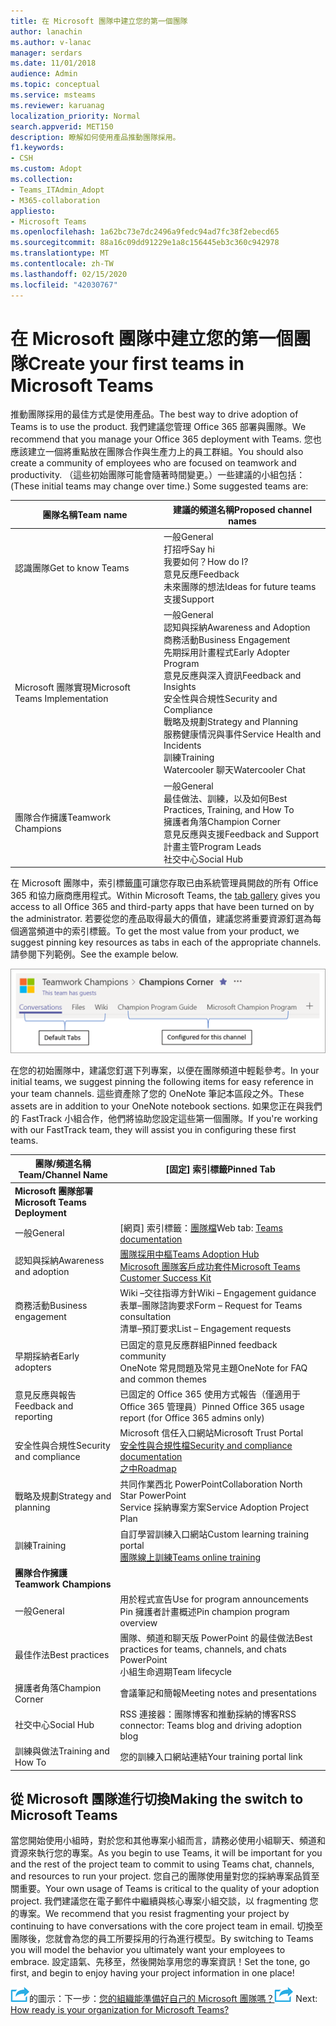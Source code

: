 ```yaml
---
title: 在 Microsoft 團隊中建立您的第一個團隊
author: lanachin
ms.author: v-lanac
manager: serdars
ms.date: 11/01/2018
audience: Admin
ms.topic: conceptual
ms.service: msteams
ms.reviewer: karuanag
localization_priority: Normal
search.appverid: MET150
description: 瞭解如何使用產品推動團隊採用。
f1.keywords:
- CSH
ms.custom: Adopt
ms.collection:
- Teams_ITAdmin_Adopt
- M365-collaboration
appliesto:
- Microsoft Teams
ms.openlocfilehash: 1a62bc73e7dc2496a9fedc94ad7fc38f2ebecd65
ms.sourcegitcommit: 88a16c09dd91229e1a8c156445eb3c360c942978
ms.translationtype: MT
ms.contentlocale: zh-TW
ms.lasthandoff: 02/15/2020
ms.locfileid: "42030767"
---
```

# <a name="create-your-first-teams-in-microsoft-teams"></a><span data-ttu-id="ba078-103">在 Microsoft 團隊中建立您的第一個團隊</span><span class="sxs-lookup"><span data-stu-id="ba078-103">Create your first teams in Microsoft Teams</span></span>

<span data-ttu-id="ba078-104">推動團隊採用的最佳方式是使用產品。</span><span class="sxs-lookup"><span data-stu-id="ba078-104">The best way to drive adoption of Teams is to use the product.</span></span> <span data-ttu-id="ba078-105">我們建議您管理 Office 365 部署與團隊。</span><span class="sxs-lookup"><span data-stu-id="ba078-105">We recommend that you manage your Office 365 deployment with Teams.</span></span> <span data-ttu-id="ba078-106">您也應該建立一個將重點放在團隊合作與生產力上的員工群組。</span><span class="sxs-lookup"><span data-stu-id="ba078-106">You should also create a community of employees who are focused on teamwork and productivity.</span></span> <span data-ttu-id="ba078-107">（這些初始團隊可能會隨著時間變更。）一些建議的小組包括：</span><span class="sxs-lookup"><span data-stu-id="ba078-107">(These initial teams may change over time.) Some suggested teams are:</span></span>

| <span data-ttu-id="ba078-108">團隊名稱</span><span class="sxs-lookup"><span data-stu-id="ba078-108">Team name</span></span> | <span data-ttu-id="ba078-109">建議的頻道名稱</span><span class="sxs-lookup"><span data-stu-id="ba078-109">Proposed channel names</span></span> |
| --------- | ---------------------- |
| <span data-ttu-id="ba078-110">認識團隊</span><span class="sxs-lookup"><span data-stu-id="ba078-110">Get to know Teams</span></span> | <span data-ttu-id="ba078-111">一般</span><span class="sxs-lookup"><span data-stu-id="ba078-111">General</span></span></br> <span data-ttu-id="ba078-112">打招呼</span><span class="sxs-lookup"><span data-stu-id="ba078-112">Say hi</span></span></br> <span data-ttu-id="ba078-113">我要如何？</span><span class="sxs-lookup"><span data-stu-id="ba078-113">How do I?</span></span></br><span data-ttu-id="ba078-114">意見反應</span><span class="sxs-lookup"><span data-stu-id="ba078-114">Feedback</span></span> </br> <span data-ttu-id="ba078-115">未來團隊的想法</span><span class="sxs-lookup"><span data-stu-id="ba078-115">Ideas for future teams</span></span> </br> <span data-ttu-id="ba078-116">支援</span><span class="sxs-lookup"><span data-stu-id="ba078-116">Support</span></span> |
| <span data-ttu-id="ba078-117">Microsoft 團隊實現</span><span class="sxs-lookup"><span data-stu-id="ba078-117">Microsoft Teams Implementation</span></span> | <span data-ttu-id="ba078-118">一般</span><span class="sxs-lookup"><span data-stu-id="ba078-118">General</span></span> <br/> <span data-ttu-id="ba078-119">認知與採納</span><span class="sxs-lookup"><span data-stu-id="ba078-119">Awareness and Adoption</span></span> <br/> <span data-ttu-id="ba078-120">商務活動</span><span class="sxs-lookup"><span data-stu-id="ba078-120">Business Engagement</span></span> <br/> <span data-ttu-id="ba078-121">先期採用計畫程式</span><span class="sxs-lookup"><span data-stu-id="ba078-121">Early Adopter Program</span></span> <br/> <span data-ttu-id="ba078-122">意見反應與深入資訊</span><span class="sxs-lookup"><span data-stu-id="ba078-122">Feedback and Insights</span></span> <br/> <span data-ttu-id="ba078-123">安全性與合規性</span><span class="sxs-lookup"><span data-stu-id="ba078-123">Security and Compliance</span></span> <br/> <span data-ttu-id="ba078-124">戰略及規劃</span><span class="sxs-lookup"><span data-stu-id="ba078-124">Strategy and Planning</span></span> <br/> <span data-ttu-id="ba078-125">服務健康情況與事件</span><span class="sxs-lookup"><span data-stu-id="ba078-125">Service Health and Incidents</span></span> <br/> <span data-ttu-id="ba078-126">訓練</span><span class="sxs-lookup"><span data-stu-id="ba078-126">Training</span></span> <br/> <span data-ttu-id="ba078-127">Watercooler 聊天</span><span class="sxs-lookup"><span data-stu-id="ba078-127">Watercooler Chat</span></span> |
| <span data-ttu-id="ba078-128">團隊合作擁護</span><span class="sxs-lookup"><span data-stu-id="ba078-128">Teamwork Champions</span></span> | <span data-ttu-id="ba078-129">一般</span><span class="sxs-lookup"><span data-stu-id="ba078-129">General</span></span> <br/> <span data-ttu-id="ba078-130">最佳做法、訓練，以及如何</span><span class="sxs-lookup"><span data-stu-id="ba078-130">Best Practices, Training, and How To</span></span> <br/> <span data-ttu-id="ba078-131">擁護者角落</span><span class="sxs-lookup"><span data-stu-id="ba078-131">Champion Corner</span></span> <br/> <span data-ttu-id="ba078-132">意見反應與支援</span><span class="sxs-lookup"><span data-stu-id="ba078-132">Feedback and Support</span></span> <br/> <span data-ttu-id="ba078-133">計畫主管</span><span class="sxs-lookup"><span data-stu-id="ba078-133">Program Leads</span></span> <br/> <span data-ttu-id="ba078-134">社交中心</span><span class="sxs-lookup"><span data-stu-id="ba078-134">Social Hub</span></span> |

<span data-ttu-id="ba078-135">在 Microsoft 團隊中，索引標籤[庫](https://docs.microsoft.com/microsoftteams/platform/concepts/tabs/tabs-overview)可讓您存取已由系統管理員開啟的所有 Office 365 和協力廠商應用程式。</span><span class="sxs-lookup"><span data-stu-id="ba078-135">Within Microsoft Teams, the [tab gallery](https://docs.microsoft.com/microsoftteams/platform/concepts/tabs/tabs-overview) gives you access to all Office 365 and third-party apps that have been turned on by the administrator.</span></span> <span data-ttu-id="ba078-136">若要從您的產品取得最大的價值，建議您將重要資源釘選為每個適當頻道中的索引標籤。</span><span class="sxs-lookup"><span data-stu-id="ba078-136">To get the most value from your product, we suggest pinning key resources as tabs in each of the appropriate channels.</span></span> <span data-ttu-id="ba078-137">請參閱下列範例。</span><span class="sxs-lookup"><span data-stu-id="ba078-137">See the example below.</span></span>

![顯示預設和自訂索引標籤的螢幕擷取畫面](media/teams-adoption-tab-example.png)

<span data-ttu-id="ba078-139">在您的初始團隊中，建議您釘選下列專案，以便在團隊頻道中輕鬆參考。</span><span class="sxs-lookup"><span data-stu-id="ba078-139">In your initial teams, we suggest pinning the following items for easy reference in your team channels.</span></span> <span data-ttu-id="ba078-140">這些資產除了您的 OneNote 筆記本區段之外。</span><span class="sxs-lookup"><span data-stu-id="ba078-140">These assets are in addition to your OneNote notebook sections.</span></span> <span data-ttu-id="ba078-141">如果您正在與我們的 FastTrack 小組合作，他們將協助您設定這些第一個團隊。</span><span class="sxs-lookup"><span data-stu-id="ba078-141">If you're working with our FastTrack team, they will assist you in configuring these first teams.</span></span> 

|<span data-ttu-id="ba078-142">團隊/頻道名稱</span><span class="sxs-lookup"><span data-stu-id="ba078-142">Team/Channel Name</span></span> | <span data-ttu-id="ba078-143">[固定] 索引標籤</span><span class="sxs-lookup"><span data-stu-id="ba078-143">Pinned Tab</span></span> |
|----------------- | ---------- |
| <span data-ttu-id="ba078-144">**Microsoft 團隊部署**</span><span class="sxs-lookup"><span data-stu-id="ba078-144">**Microsoft Teams Deployment**</span></span> ||
| <span data-ttu-id="ba078-145">一般</span><span class="sxs-lookup"><span data-stu-id="ba078-145">General</span></span> | <span data-ttu-id="ba078-146">[網頁] 索引標籤：[團隊檔](https://aka.ms/SuccessWithTeams)</span><span class="sxs-lookup"><span data-stu-id="ba078-146">Web tab: [Teams documentation](https://aka.ms/SuccessWithTeams)</span></span> |
| <span data-ttu-id="ba078-147">認知與採納</span><span class="sxs-lookup"><span data-stu-id="ba078-147">Awareness and adoption</span></span> | [<span data-ttu-id="ba078-148">團隊採用中樞</span><span class="sxs-lookup"><span data-stu-id="ba078-148">Teams Adoption Hub</span></span>](https://aka.ms/DriveTeamsAdoption)<br/>[<span data-ttu-id="ba078-149">Microsoft 團隊客戶成功套件</span><span class="sxs-lookup"><span data-stu-id="ba078-149">Microsoft Teams Customer Success Kit</span></span>](https://download.microsoft.com/download/A/E/9/AE984CD4-CF4B-41E7-9ABD-6735E3F01897/MicrosoftTeamsCustomerSuccessKit.zip)|
| <span data-ttu-id="ba078-150">商務活動</span><span class="sxs-lookup"><span data-stu-id="ba078-150">Business engagement</span></span> | <span data-ttu-id="ba078-151">Wiki –交往指導方針</span><span class="sxs-lookup"><span data-stu-id="ba078-151">Wiki – Engagement guidance</span></span><br/><span data-ttu-id="ba078-152">表單–團隊諮詢要求</span><span class="sxs-lookup"><span data-stu-id="ba078-152">Form – Request for Teams consultation</span></span><br/><span data-ttu-id="ba078-153">清單–預訂要求</span><span class="sxs-lookup"><span data-stu-id="ba078-153">List – Engagement requests</span></span> |
|<span data-ttu-id="ba078-154">早期採納者</span><span class="sxs-lookup"><span data-stu-id="ba078-154">Early adopters</span></span> | <span data-ttu-id="ba078-155">已固定的意見反應群組</span><span class="sxs-lookup"><span data-stu-id="ba078-155">Pinned feedback community</span></span> <br/> <span data-ttu-id="ba078-156">OneNote 常見問題及常見主題</span><span class="sxs-lookup"><span data-stu-id="ba078-156">OneNote for FAQ and common themes</span></span> |
| <span data-ttu-id="ba078-157">意見反應與報告</span><span class="sxs-lookup"><span data-stu-id="ba078-157">Feedback and reporting</span></span> | <span data-ttu-id="ba078-158">已固定的 Office 365 使用方式報告（僅適用于 Office 365 管理員）</span><span class="sxs-lookup"><span data-stu-id="ba078-158">Pinned Office 365 usage report (for Office 365 admins only)</span></span> |
| <span data-ttu-id="ba078-159">安全性與合規性</span><span class="sxs-lookup"><span data-stu-id="ba078-159">Security and compliance</span></span> | <span data-ttu-id="ba078-160">Microsoft 信任入口網站</span><span class="sxs-lookup"><span data-stu-id="ba078-160">Microsoft Trust Portal</span></span> <br/> [<span data-ttu-id="ba078-161">安全性與合規性檔</span><span class="sxs-lookup"><span data-stu-id="ba078-161">Security and compliance documentation</span></span>](https://docs.microsoft.com/office365/securitycompliance/index)<br/> [<span data-ttu-id="ba078-162">之中</span><span class="sxs-lookup"><span data-stu-id="ba078-162">Roadmap</span></span>](https://docs.microsoft.com/office365/securitycompliance/security-roadmap) |
| <span data-ttu-id="ba078-163">戰略及規劃</span><span class="sxs-lookup"><span data-stu-id="ba078-163">Strategy and planning</span></span> | <span data-ttu-id="ba078-164">共同作業西北 PowerPoint</span><span class="sxs-lookup"><span data-stu-id="ba078-164">Collaboration North Star PowerPoint</span></span> <br/> <span data-ttu-id="ba078-165">Service 採納專案方案</span><span class="sxs-lookup"><span data-stu-id="ba078-165">Service Adoption Project Plan</span></span> |
| <span data-ttu-id="ba078-166">訓練</span><span class="sxs-lookup"><span data-stu-id="ba078-166">Training</span></span> | <span data-ttu-id="ba078-167">自訂學習訓練入口網站</span><span class="sxs-lookup"><span data-stu-id="ba078-167">Custom learning training portal</span></span> <br/> [<span data-ttu-id="ba078-168">團隊線上訓練</span><span class="sxs-lookup"><span data-stu-id="ba078-168">Teams online training</span></span>](https://aka.ms/TeamsTraining) |
| <span data-ttu-id="ba078-169">**團隊合作擁護**</span><span class="sxs-lookup"><span data-stu-id="ba078-169">**Teamwork Champions**</span></span>|  |
| <span data-ttu-id="ba078-170">一般</span><span class="sxs-lookup"><span data-stu-id="ba078-170">General</span></span> | <span data-ttu-id="ba078-171">用於程式宣告</span><span class="sxs-lookup"><span data-stu-id="ba078-171">Use for program announcements</span></span> <br/> <span data-ttu-id="ba078-172">Pin 擁護者計畫概述</span><span class="sxs-lookup"><span data-stu-id="ba078-172">Pin champion program overview</span></span> |
| <span data-ttu-id="ba078-173">最佳作法</span><span class="sxs-lookup"><span data-stu-id="ba078-173">Best practices</span></span> | <span data-ttu-id="ba078-174">團隊、頻道和聊天版 PowerPoint 的最佳做法</span><span class="sxs-lookup"><span data-stu-id="ba078-174">Best practices for teams, channels, and chats PowerPoint</span></span> <br/> <span data-ttu-id="ba078-175">小組生命週期</span><span class="sxs-lookup"><span data-stu-id="ba078-175">Team lifecycle</span></span> |
| <span data-ttu-id="ba078-176">擁護者角落</span><span class="sxs-lookup"><span data-stu-id="ba078-176">Champion Corner</span></span> | <span data-ttu-id="ba078-177">會議筆記和簡報</span><span class="sxs-lookup"><span data-stu-id="ba078-177">Meeting notes and presentations</span></span> |
| <span data-ttu-id="ba078-178">社交中心</span><span class="sxs-lookup"><span data-stu-id="ba078-178">Social Hub</span></span> | <span data-ttu-id="ba078-179">RSS 連接器：團隊博客和推動採納的博客</span><span class="sxs-lookup"><span data-stu-id="ba078-179">RSS connector: Teams blog and driving adoption blog</span></span> |
| <span data-ttu-id="ba078-180">訓練與做法</span><span class="sxs-lookup"><span data-stu-id="ba078-180">Training and How To</span></span> | <span data-ttu-id="ba078-181">您的訓練入口網站連結</span><span class="sxs-lookup"><span data-stu-id="ba078-181">Your training portal link</span></span> |

## <a name="making-the-switch-to-microsoft-teams"></a><span data-ttu-id="ba078-182">從 Microsoft 團隊進行切換</span><span class="sxs-lookup"><span data-stu-id="ba078-182">Making the switch to Microsoft Teams</span></span>

<span data-ttu-id="ba078-183">當您開始使用小組時，對於您和其他專案小組而言，請務必使用小組聊天、頻道和資源來執行您的專案。</span><span class="sxs-lookup"><span data-stu-id="ba078-183">As you begin to use Teams, it will be important for you and the rest of the project team to commit to using Teams chat, channels, and resources to run your project.</span></span> <span data-ttu-id="ba078-184">您自己的團隊使用量對您的採納專案品質至關重要。</span><span class="sxs-lookup"><span data-stu-id="ba078-184">Your own usage of Teams is critical to the quality of your adoption project.</span></span> <span data-ttu-id="ba078-185">我們建議您在電子郵件中繼續與核心專案小組交談，以 fragmenting 您的專案。</span><span class="sxs-lookup"><span data-stu-id="ba078-185">We recommend that you resist fragmenting your project by continuing to have conversations with the core project team in email.</span></span> <span data-ttu-id="ba078-186">切換至團隊後，您就會為您的員工所要採用的行為進行模型。</span><span class="sxs-lookup"><span data-stu-id="ba078-186">By switching to Teams you will model the behavior you ultimately want your employees to embrace.</span></span> <span data-ttu-id="ba078-187">設定語氣、先移至，然後開始享用您的專案資訊！</span><span class="sxs-lookup"><span data-stu-id="ba078-187">Set the tone, go first, and begin to enjoy having your project information in one place!</span></span>  

<span data-ttu-id="ba078-188">![描述下一個步驟](media/teams-adoption-next-icon.png)的圖示：下一步：[您的組織能準備好自己的 Microsoft 團隊嗎？](teams-adoption-assess-readiness.md)</span><span class="sxs-lookup"><span data-stu-id="ba078-188">![An icon depicting the next step](media/teams-adoption-next-icon.png) Next: [How ready is your organization for Microsoft Teams?](teams-adoption-assess-readiness.md)</span></span>
